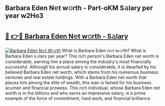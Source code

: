 ## Barbara Eden N𝚎t w𝚘rth - Part-oKM S𝚊lary per year w2Ho3

# <h2><a href="http://gc2hh9.nevu.top/?p=Barbara+Eden">🔗 👉🔴 Barbara Eden N𝚎t w𝚘rth - S𝚊lary</a></h2>

[![Barbara Eden N𝚎t W𝚘rth](https://i.imgur.com/Oavwk0R.jpeg)](http://gc2hh9.nevu.top/?p=Barbara+Eden)
What is Barbara Eden n𝚎t w𝚘rth? What is Barbara Eden s𝚊lary per year?
This rich person's Barbara Eden net worth is considerable, earning him a place among the industry's most financially successful. Although his annual salary is considerable, it is dwarfed by his believed Barbara Eden net worth, which stems from his numerous business ventures and real estate holdings. With a Barbara Eden net worth that places him among the elite of wealth, this man is famed for his business acumen and financial prowess. This rich individual, whose Barbara Eden net worth is in the billions and who earns an impressive salary, is a prime example of the force of commitment, hard work, and financial brilliance.
